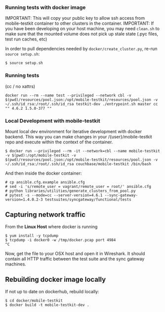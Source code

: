 ### Running tests with docker image

IMPORTANT: This will copy your public key to allow ssh access from mobile-testkit container to other clusters in the container.
IMPORTANT: If you have been developing on your host machine, you may need `clean.sh` to make sure that the mounted volume does not pick up stale state (.pyc files, test run caches, etc)

In order to pull dependencies needed by `docker/create_cluster.py`, re-run `source setup.sh`:

```
$ source setup.sh
```

### Running tests

(cc / no xattrs)
```
docker run --rm --name test --privileged --network cbl -v $(pwd)/resources/pool.json:/opt/mobile-testkit/resources/pool.json -v ~/.ssh/id_rsa:/root/.ssh/id_rsa testkit-dev ./entrypoint.sh master cc "" 4.6.2 1.5.0-377 ""
```

### Local Development with mobile-testkit

Mount local dev environment for iterative development with docker backend. This way you can make changes in your /{user}/mobile-testkit repo and execute within the context of the container.

```
$ docker run --privileged --rm -it --network=cbl --name mobile-testkit -v $(pwd):/opt/mobile-testkit -v $(pwd)/resources/pool.json:/opt/mobile-testkit/resources/pool.json -v ~/.ssh/id_rsa:/root/.ssh/id_rsa couchbase/mobile-testkit /bin/bash
```

And then inside the docker container:

```
# cp ansible.cfg.example ansible.cfg
# sed -i 's/remote_user = vagrant/remote_user = root/' ansible.cfg
# python libraries/utilities/generate_clusters_from_pool.py
# pytest -s --mode=cc --server-version=4.6.1 --sync-gateway-version=1.4.0.2-3 testsuites/syncgateway/functional/tests
```

## Capturing network traffic

From the **Linux Host** where docker is running

```
$ yum install -y tcpdump
$ tcpdump -i docker0 -w /tmp/docker.pcap port 4984
^C
```

Now, get the file to your OSX host and open it in Wireshark.  It should contain all HTTP traffic between the test suite and the sync gateway machines.


## Rebuilding docker image locally

If not up to date on dockerhub, rebuild locally:

```
$ cd docker/mobile-testkit
$ docker build -t mobile-testkit-dev .
```
